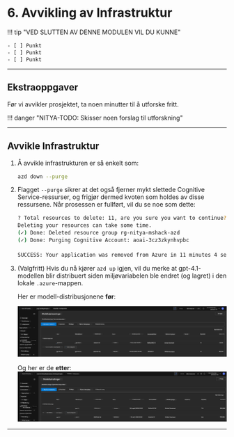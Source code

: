 <!--
CO_OP_TRANSLATOR_METADATA:
{
  "original_hash": "6539a34c770f3ceff282370d72ee74dc",
  "translation_date": "2025-09-24T22:45:30+00:00",
  "source_file": "workshop/docs/instructions/6-Teardown-Infrastructure.md",
  "language_code": "no"
}
-->
# 6. Avvikling av Infrastruktur

!!! tip "VED SLUTTEN AV DENNE MODULEN VIL DU KUNNE"

    - [ ] Punkt
    - [ ] Punkt
    - [ ] Punkt

---

## Ekstraoppgaver

Før vi avvikler prosjektet, ta noen minutter til å utforske fritt.

!!! danger "NITYA-TODO: Skisser noen forslag til utforskning"

---

## Avvikle Infrastruktur

1. Å avvikle infrastrukturen er så enkelt som:
      
      ```bash title="" linenums="0"
      azd down --purge
      ```
1. Flagget `--purge` sikrer at det også fjerner mykt slettede Cognitive Service-ressurser, og frigjør dermed kvoten som holdes av disse ressursene. Når prosessen er fullført, vil du se noe som dette:
      
      ```bash title="" linenums="0"
      ? Total resources to delete: 11, are you sure you want to continue? Yes
      Deleting your resources can take some time.
      (✓) Done: Deleted resource group rg-nitya-mshack-azd
      (✓) Done: Purging Cognitive Account: aoai-3cz3zkynhvpbc

      SUCCESS: Your application was removed from Azure in 11 minutes 4 seconds.
      ```

1. (Valgfritt) Hvis du nå kjører `azd up` igjen, vil du merke at gpt-4.1-modellen blir distribuert siden miljøvariabelen ble endret (og lagret) i den lokale `.azure`-mappen. 

      Her er modell-distribusjonene **før**:

      ![Initial](../../../../../translated_images/14-deploy-initial.30e4cf1c29b587bc86efd11a0dd0b6ee6bec92ae4425860272179121951bd917.no.png)

      Og her er de **etter**:
      ![New](../../../../../translated_images/14-deploy-new.f7f3c355a3cf7299572bca5941cfeec14090237cd3d20310e347f27564089379.no.png)

---

